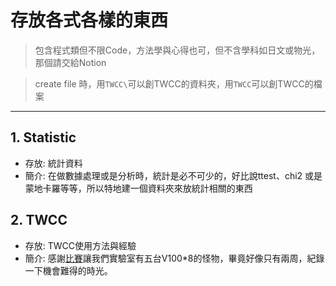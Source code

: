 # 存放各式各樣的東西
> 包含程式類但不限Code，方法學與心得也可，但不含學科如日文或物光，那個請交給Notion

> create file 時，用`TWCC\`可以創TWCC的資料夾，用`TWCC`可以創TWCC的檔案

---
## 1. Statistic
* 存放: 統計資料
* 簡介: 在做數據處理或是分析時，統計是必不可少的，好比說ttest、chi2 或是蒙地卡羅等等，所以特地建一個資料夾來放統計相關的東西


## 2. TWCC
* 存放: TWCC使用方法與經驗
* 簡介: 感謝[比賽](https://tbrain.trendmicro.com.tw/Competitions/Details/22)讓我們實驗室有五台V100*8的怪物，畢竟好像只有兩周，紀錄一下機會難得的時光。
